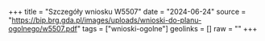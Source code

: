 +++
title = "Szczegóły wniosku W5507"
date = "2024-06-24"
source = "https://bip.brg.gda.pl/images/uploads/wnioski-do-planu-ogolnego/w5507.pdf"
tags = ["wnioski-ogolne"]
geolinks = []
raw = ""
+++




